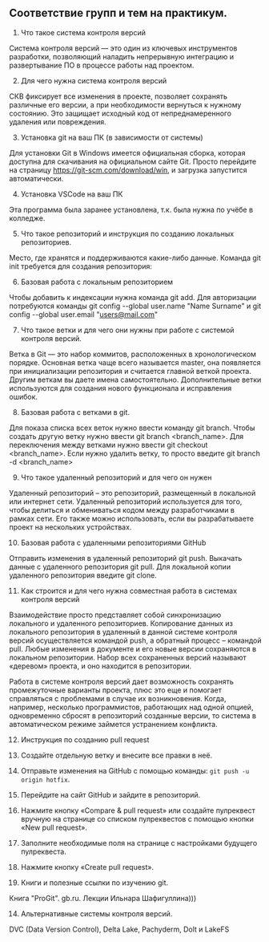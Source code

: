 ## Соответствие групп и тем на практикум.

1. Что такое система контроля версий

Система контроля версий — это один из ключевых инструментов разработки, позволяющий наладить непрерывную интеграцию и развертывание ПО в процессе работы над проектом.

2. Для чего нужна система контроля версий

СКВ фиксирует все изменения в проекте, позволяет сохранять различные его версии, а при необходимости вернуться к нужному состоянию. Это защищает исходный код от непреднамеренного удаления или повреждения.

3. Установка git на ваш ПК (в зависимости от системы)

Для установки Git в Windows имеется официальная сборка, которая доступна для скачивания на официальном сайте Git. Просто перейдите на страницу https://git-scm.com/download/win, и загрузка запустится автоматически.

4. Установка VSCode на ваш ПК

Эта программа была заранее установлена, т.к. была нужна по учёбе в колледже.

5. Что такое репозиторий и инструкция по созданию локальных репозиториев.

Место, где хранятся и поддерживаются какие-либо данные. Команда git init требуется для создания репозитория:

6. Базовая работа с локальным репозиторием

Чтобы добавить к индексации нужна команда git add. Для авторизации потребуются команды git config --global user.name "Name Surname" и git config --global user.email "users@mail.com"

7. Что такое ветки и для чего они нужны при работе с системой контроля версий.

Ветка в Git — это набор коммитов, расположенных в хронологическом порядке. Основная ветка чаще всего называется master, она появляется при инициализации репозитория и считается главной веткой проекта. Другим веткам вы даете имена самостоятельно. Дополнительные ветки используются для создания нового функционала и исправления ошибок.

8. Базовая работа с ветками в git.

Для показа списка всех веток нужно ввести команду git branch. Чтобы создать другую ветку нужно ввести git branch <branch_name>. Для переключения между ветками нужно ввести git checkout <branch_name>. Если нужно удалить ветку, то просто введите git branch -d <branch_name>

9. Что такое удаленный репозиторий и для чего он нужен

Удаленный репозиторий – это репозиторий, размещенный в локальной или интернет сети. Удаленный репозиторий используется для того, чтобы делиться и обмениваться кодом между разработчиками в рамках сети. Его также можно использовать, если вы разрабатываете проект на нескольких устройствах.

10. Базовая работа с удаленными репозиториями GitHub

Отправить изменения в удаленный репозиторий git push. Выкачать данные с удаленного репозитория git pull. Для локальной копии удаленного репозитория введите git clone.

11. Как строится и для чего нужна совместная работа в системах контроля версий

Взаимодействие просто представляет собой синхронизацию локального и удаленного репозиториев. Копирование данных из локального репозитория в удаленный в данной системе контроля версий осуществляется командой push, а обратный процесс – командой pull. Любые изменения в документе и его новые версии сохраняются в локальном репозитории. Набор всех сохраненных версий называют «деревом» проекта, и оно находится в репозитории. 

Работа в системе контроля версий дает возможность сохранять промежуточные варианты проекта, плюс это еще и помогает справляться с проблемами в случае их возникновения. Когда, например, несколько программистов, работающих над одной опцией, одновременно сбросят в репозиторий созданные версии, то система в автоматическом режиме займется устранением конфликта.

12. Инструкция по созданию pull request

1. Создайте отдельную ветку и внесите все правки в неё.

2. Отправьте изменения на GitHub с помощью команды: `git push -u origin hotfix`.

3. Перейдите на сайт GitHub и зайдите в репозиторий.

4. Нажмите кнопку «Compare & pull request» или создайте пулреквест вручную на странице со списком пулреквестов с помощью кнопки «New pull request».

5. Заполните необходимые поля на странице с настройками будущего пулреквеста.

6. Нажмите кнопку «Create pull request».

13. Книги и полезные ссылки по изучению git.

Книга "ProGit". gb.ru. Лекции Ильнара Шафигуллина)))

14. Альтернативные системы контроля версий.

DVC (Data Version Control), Delta Lake, Pachyderm, Dolt и LakeFS
